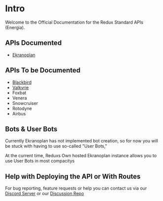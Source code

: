 # Intro
Welcome to the Official Documentation for the Redux Standard APIs (Energia).

## APIs Documented

- [Ekranoplan](https://github.com/nitrodb/nitrodb)

## APIs To be Documented

- [Blackbird](https://github.com/nitrodb/nitrows)
- [Valkyrie](https://github.com/nitrodb/nitrocdn)
- Foxbat
- Venera
- Snowcruiser
- Rotodyne
- Airbus

## Bots & User Bots
Currently Ekranoplan has not implemented bot creation,
so for now you will be stuck with having to use so-called "User Bots,"

At the current time, Reduxs Own hosted Ekranoplan instance allows you to use
User Bots in most compacitys

## Help with Deploying the API or With Routes
For bug reporting, feature requests or help you can contact us via our [Discord Server](https://discord.gg/JgpM79pH9z) or our [Discussion Repo](https://github.com/reduxapp/concord)
